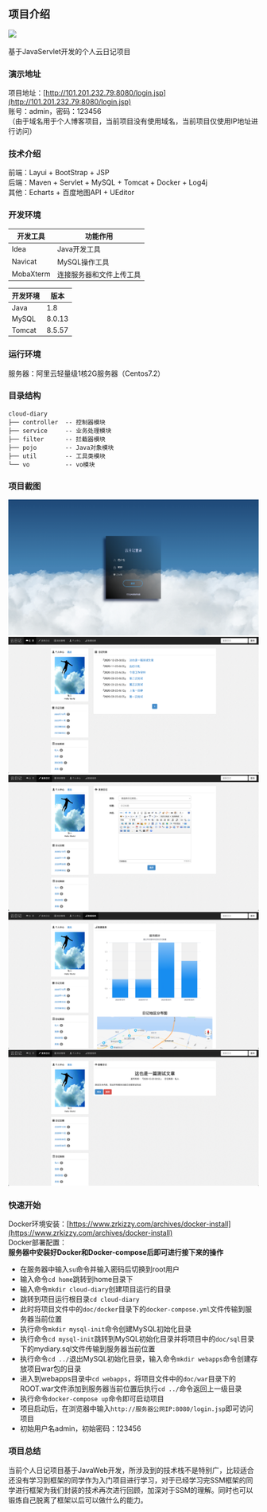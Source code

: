 ## 项目介绍

<img src="https://z3.ax1x.com/2021/06/29/RdO4fO.jpg" width="300px">  

基于JavaServlet开发的个人云日记项目

### 演示地址

项目地址：[http://101.201.232.79:8080/login.jsp](http://101.201.232.79:8080/login.jsp)  
账号：admin，密码：123456  
（由于域名用于个人博客项目，当前项目没有使用域名，当前项目仅使用IP地址进行访问）

### 技术介绍

前端：Layui + BootStrap + JSP  
后端：Maven + Servlet + MySQL + Tomcat + Docker + Log4j  
其他：Echarts + 百度地图API + UEditor

### 开发环境

| 开发工具 | 功能作用 |  
| -- | -- |  
| Idea | Java开发工具 |  
| Navicat | MySQL操作工具 |  
| MobaXterm | 连接服务器和文件上传工具 |

| 开发环境 | 版本 |  
| -- | -- |  
| Java | 1.8 |  
| MySQL | 8.0.13 |  
| Tomcat | 8.5.57 |  


### 运行环境
服务器：阿里云轻量级1核2G服务器（Centos7.2）

### 目录结构
```shell
cloud-diary
├── controller  -- 控制器模块
├── service     -- 业务处理模块
├── filter      -- 拦截器模块
├── pojo        -- Java对象模块
├── util        -- 工具类模块
└── vo          -- vo模块    
```

### 项目截图
![](doc/image/index.png)
![](doc/image/home.png)
![](doc/image/write.png)
![](doc/image/data.png)
![](doc/image/content.png)

### 快速开始
Docker环境安装：[https://www.zrkizzy.com/archives/docker-install](https://www.zrkizzy.com/archives/docker-install)  
Docker部署配置：  
**服务器中安装好Docker和Docker-compose后即可进行接下来的操作**
- 在服务器中输入```su```命令并输入密码后切换到root用户
- 输入命令```cd home```跳转到home目录下
- 输入命令```mkdir cloud-diary```创建项目运行的目录
- 跳转到项目运行根目录```cd cloud-diary```
- 此时将项目文件中的```doc/docker```目录下的```docker-compose.yml```文件传输到服务器当前位置
- 执行命令```mkdir mysql-init```命令创建MySQL初始化目录
- 执行命令```cd mysql-init```跳转到MySQL初始化目录并将项目中的```doc/sql```目录下的mydiary.sql文件传输到服务器当前位置
- 执行命令```cd ../```退出MySQL初始化目录，输入命令```mkdir webapps```命令创建存放项目war包的目录
- 进入到webapps目录中```cd webapps```，将项目文件中的```doc/war```目录下的ROOT.war文件添加到服务器当前位置后执行```cd ../```命令返回上一级目录
- 执行命令```docker-compose up```命令即可启动项目
- 项目启动后，在浏览器中输入```http://服务器公网IP:8080/login.jsp```即可访问项目
- 初始用户名admin，初始密码：123456


### 项目总结
当前个人日记项目基于JavaWeb开发，所涉及到的技术栈不是特别广，比较适合还没有学习到框架的同学作为入门项目进行学习，对于已经学习完SSM框架的同学进行框架为我们封装的技术再次进行回顾，加深对于SSM的理解。同时也可以锻炼自己脱离了框架以后可以做什么的能力。